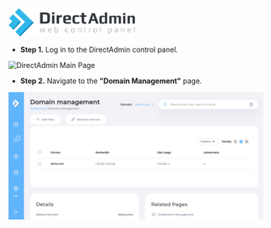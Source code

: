 <img src="/kb-images/directadmin/directadmin-logo.png" alt="DirectAdmin Logo" width="250"/>

* **Step 1.** Log in to the DirectAdmin control panel.

<img src="/kb-images/directadmin/directadmin-main-page.png" alt="DirectAdmin Main Page" width="full"/>

* **Step 2.** Navigate to the **"Domain Management"** page.

<img src="/kb-images/directadmin/directadmin-domain-management.png" alt="DirectAdmin Domain Management" width="full"/>
